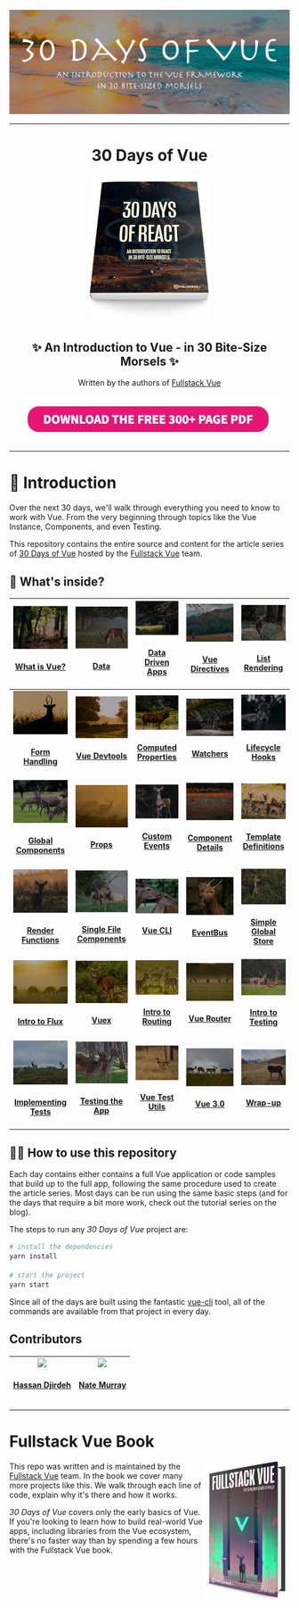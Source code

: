 ![](./images/readme/readme_banner.png)

<hr />
<h1 align="center">
  30 Days of Vue
</h1>
<p align="center">
<img src="./images/readme/30-days-of-vue-book-cover.png"/>
</p>
<h2 align="center">
  ✨ An Introduction to Vue - <b>in 30 Bite-Size Morsels</b> ✨
</h2>
<p align="center">
  Written by the authors of <a href="https://fullstack.io/vue">Fullstack Vue</a></a>
</p>
<p align="center">
<a href="https://app.monstercampaigns.com/c/opsh28ygz42xhvtlq4vd/">
  <img src="./images/readme/download-button.png" width="484" height="83" />
</a>
</p>
<hr />

# 🚀 Introduction

Over the next 30 days, we'll walk through everything you need to know to work with Vue. From the very beginning through topics like the Vue Instance, Components, and even Testing.

This repository contains the entire source and content for the article series of [30 Days of Vue](https://www.fullstack.io/vue/30-days-of-vue) hosted by the [Fullstack Vue](https://fullstack.io/vue) team.

## 👀 What's inside?

<!-- prettier-ignore -->
|  <a align='center' href='./day-01'><img src='./day-01/public/article-image.png' width='140px;' /></a><h4 align='center'><a href='./day-01'>What is Vue?</a><h4> | <a href='./day-02'><img src='./day-02/public/article-image.png' width='140px;' /></a><h4 align='center'><a href='./day-02'>Data</a><h4> | <a href='./day-03'><img src='./day-03/public/article-image.png' width='140px;' /></a><h4 align='center'><a href='./day-03'>Data Driven Apps</a><h4> | <a href='./day-04'><img src='./day-04/public/article-image.png' width='140px;' /></a><h4 align='center'><a href='./day-04'>Vue Directives</a><h4> | <a href='./day-05'><img src='./day-05/public/article-image.png' width='140px;' /></a><h4 align='center'><a href='./day-05'>List Rendering</a><h4>  |
|:-:|:-:|---|---|---|
|  <a href='./day-06'><img src='./day-06/public/article-image.png' width='140px;' /></a><h4 align='center'><a href='./day-06'>Form Handling</a><h4> | <a href='./day-07'><img src='./day-07/public/article-image.png' width='140px;' /></a><h4 align='center'><a href='./day-07'>Vue Devtools</a><h4>  | <a href='./day-08'><img src='./day-08/public/article-image.png' width='140px;' /></a><h4 align='center'><a href='./day-08'>Computed Properties</a><h4>  | <a href='./day-09'><img src='./day-09/public/article-image.png' width='140px;' /></a><h4 align='center'><a href='./day-09'>Watchers</a><h4>  | <a href='./day-10'><img src='./day-10/public/article-image.png' width='140px;' /></a><h4 align='center'><a href='./day-10'>Lifecycle Hooks</a><h4>  |
|  <a href='./day-11'><img src='./day-11/public/article-image.png' width='140px;' /></a><h4 align='center'><a href='./day-11'>Global Components</a><h4> | <a href='./day-12'><img src='./day-12/public/article-image.png' width='140px;' /></a><h4 align='center'><a href='./day-12'>Props</a><h4> | <a href='./day-13'><img src='./day-13/public/article-image.png' width='140px;' /></a><h4 align='center'><a href='./day-13'>Custom Events</a><h4>  | <a href='./day-14'><img src='./day-14/public/article-image.png' width='140px;' /></a><h4 align='center'><a href='./day-14'>Component Details</a><h4>  | <a href='./day-15'><img src='./day-15/public/article-image.png' width='140px;' /></a><h4 align='center'><a href='./day-15'>Template Definitions</a><h4>  |
|  <a href='./day-16'><img src='./day-16/public/article-image.png' width='140px;' /></a><h4 align='center'><a href='./day-16'>Render Functions</a><h4> | <a href='./day-17'><img src='./day-17/public/article-image.png' width='140px;' /></a><h4 align='center'><a href='./day-17'>Single File Components</a><h4>  | <a href='./day-18'><img src='./day-18/public/article-image.png' width='140px;' /></a><h4 align='center'><a href='./day-18'>Vue CLI</a><h4>  | <a href='./day-19'><img src='./day-19/public/article-image.png' width='140px;' /></a><h4 align='center'><a href='./day-19'>EventBus</a><h4>  | <a href='./day-20'><img src='./day-20/public/article-image.png' width='140px;' /></a><h4 align='center'><a href='./day-20'>Simple Global Store</a><h4>  |
|  <a href='./day-21'><img src='./day-21/public/article-image.png' width='140px;' /></a><h4 align='center'><a href='./day-21'>Intro to Flux</a><h4> | <a href='./day-22'><img src='./day-22/public/article-image.png' width='140px;' /></a><h4 align='center'><a href='./day-22'>Vuex</a><h4>  | <a href='./day-23'><img src='./day-23/public/article-image.png' width='140px;' /></a><h4 align='center'><a href='./day-23'>Intro to Routing</a><h4>  | <a href='./day-24'><img src='./day-24/public/article-image.png' width='140px;' /></a><h4 align='center'><a href='./day-24'>Vue Router</a><h4>  | <a href='./day-25'><img src='./day-25/public/article-image.png' width='140px;' /></a><h4 align='center'><a href='./day-25'>Intro to Testing</a><h4>  |
|  <a href='./day-26'><img src='./day-26/public/article-image.png' width='140px;' /></a><h4 align='center'><a href='./day-26'>Implementing Tests</a><h4> | <a href='./day-27'><img src='./day-27/public/article-image.png' width='140px;' /></a><h4 align='center'><a href='./day-27'>Testing the App</a><h4> | <a href='./day-28'><img src='./day-28/public/article-image.png' width='140px;' /></a><h4 align='center'><a href='./day-28'>Vue Test Utils</a><h4>  | <a href='./day-29'><img src='./day-29/public/article-image.png' width='140px;' /></a><h4 align='center'><a href='./day-29'>Vue 3.0</a><h4>  | <a href='./day-30'><img src='./day-30/public/article-image.png' width='140px;' /></a><h4 align='center'><a href='./day-30'>Wrap-up</a><h4>  |

## 👩‍🏫 How to use this repository

Each day contains either contains a full Vue application or code samples that build up to the full app, following the same procedure used to create the article series. Most days can be run using the same basic steps (and for the days that require a bit more work, check out the tutorial series on the blog).

The steps to run any _30 Days of Vue_ project are:

```bash
# install the dependencies
yarn install

# start the project
yarn start
```

Since all of the days are built using the fantastic [vue-cli](https://cli.vuejs.org/) tool, all of the commands are available from that project in every day.

## Contributors

<!-- ALL-CONTRIBUTORS-LIST:START - Do not remove or modify this section -->
<!-- prettier-ignore -->
| <a href='https://twitter.com/djirdehh'><img src='https://pbs.twimg.com/profile_images/973750616487993344/fqDSTrb__400x400.jpg' width='140px;'/><h4 align='center'><a href='https://twitter.com/djirdehh'>Hassan Djirdeh</a></h4> | <a href='https://newline.co'><img src='https://avatars2.githubusercontent.com/u/4318?v=4' width='140px;'/><h4 align='center'><a href='https://newline.co'>Nate Murray</a></h4> |
| :---: | :---: |

<!-- ALL-CONTRIBUTORS-LIST:END -->

---

# Fullstack Vue Book

<a href="https://fullstack.io/vue">
  <img align="right" src="images/readme/fullstack-vue-book-cover.png" alt="Fullstack Vue Book" width="155" height="250" />
</a>

This repo was written and is maintained by the [Fullstack Vue](https://fullstack.io/vue) team. In the book we cover many more projects like this. We walk through each line of code, explain why it's there and how it works.

_30 Days of Vue_ covers only the early basics of Vue. If you're looking to learn how to build real-world Vue apps, including libraries from the Vue ecosystem, there's no faster way than by spending a few hours with the Fullstack Vue book.

<div style="clear:both"></div>
